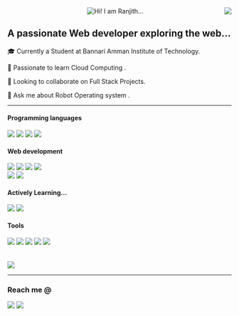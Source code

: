 
<img  align=right src="https://komarev.com/ghpvc/?username=ranjith-io&label=Visitors&style=flat-square&color=blue">

<div align=center>

<img src="https://readme-typing-svg.herokuapp.com?font=merriweather&weight=900&pause=1000&width=435&lines=Heyy!++++I+am+Ranjith...." alt="Hi! I am Ranjith..." />

<br>

<h2 align=left>A passionate Web developer exploring the web...</h2>

<div align=left>
    <p>🎓 Currently a Student at Bannari Amman Institute of Technology.</p>
    <p>🧠 Passionate to learn Cloud Computing .</p>
    <p>👯 Looking to collaborate on Full Stack Projects. </p>
    <p>💬 Ask me about Robot Operating system .</p>
    <hr>
    <h4>Programming languages</h4>
    <a href="https://www.python.org/"><img src="https://skillicons.dev/icons?i=python"></a>
    <a href="https://www.cprogramming.com/"><img src="https://skillicons.dev/icons?i=c"></a>
    <a href="https://cplusplus.com/"><img src="https://skillicons.dev/icons?i=cpp"></a>
    <a href="https://www.javascript.com/"><img src="https://skillicons.dev/icons?i=js"></a>
    <h4>Web development</h4>
    <a href="https://www.mongodb.com/"><img src="https://skillicons.dev/icons?i=mongodb"></a>
    <a href="https://expressjs.com/"><img src="https://skillicons.dev/icons?i=expressjs"></a>
    <a href="https://react.dev/"><img src="https://skillicons.dev/icons?i=react"></a>
    <a href="https://nodejs.org/en"><img src="https://skillicons.dev/icons?i=nodejs"></a>
    <br>
    <a href="https://www.w3schools.com/html/"><img src="https://skillicons.dev/icons?i=html"></a>
    <a href="https://www.w3schools.com/css/"><img src="https://skillicons.dev/icons?i=css"></a>
    <h4>Actively Learning...</h4>
    <a href="https://awseducate.instructure.com/"><img src="https://skillicons.dev/icons?i=aws"></a>
    <a href="https://go.dev/"><img src="https://skillicons.dev/icons?i=go"></a>
    <h4>Tools</h4> 
    <a href="https://stackoverflow.com/"><img src="https://skillicons.dev/icons?i=stackoverflow"></a>
    <a href="https://www.linux.org/pages/download/"><img src="https://skillicons.dev/icons?i=linux"></a>
    <a href="https://git-scm.com/"><img src="https://skillicons.dev/icons?i=git"></a>
    <a href="https://code.visualstudio.com/"><img src="https://skillicons.dev/icons?i=vscode"></a>
    <a href="http://wiki.ros.org/Documentation"><img src="https://skillicons.dev/icons?i=ros"></a>
    <br> </br>
    <br>
    <a href="https://github.com/ranjith-io?tab=repositories"><img src="https://github-readme-streak-stats.herokuapp.com?user=ranjith-io&theme=gruvbox&border_radius=10&card_width=500"></a>
    <br>
    <hr>
    <h3>Reach me @</h3>
    <a href="mailto:ranjithravi3379@gmail.com"><img src="https://skillicons.dev/icons?i=gmail"></a>
    <a href="https://www.linkedin.com/in/ranjith-arjunan-b45889285/"><img  src="https://skillicons.dev/icons?i=linkedin"></a>

</div>
</div>
